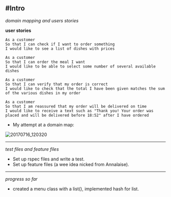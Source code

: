 #Intro
--------------
*domain mapping and users stories*

**user stories**

```
As a customer
So that I can check if I want to order something
I would like to see a list of dishes with prices

As a customer
So that I can order the meal I want
I would like to be able to select some number of several available dishes

As a customer
So that I can verify that my order is correct
I would like to check that the total I have been given matches the sum of the various dishes in my order

As a customer
So that I am reassured that my order will be delivered on time
I would like to receive a text such as "Thank you! Your order was placed and will be delivered before 18:52" after I have ordered
```


* My attempt at a domain map:

![20170716_120320](https://user-images.githubusercontent.com/25685164/28247002-a07ecdbe-6a1f-11e7-9798-d2b6a638f160.jpg)

------------
*test files and feature files*

* Set up rspec files and write a test.
* Set up feature files (a wee idea nicked from Annalaise).

------------
*progress so far*

* created a menu class with a list(), implemented hash for list.
